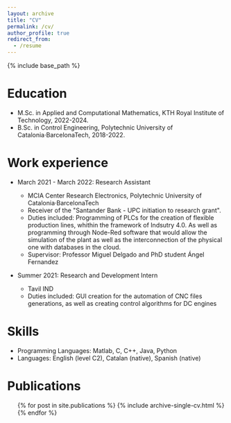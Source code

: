 ```yaml
---
layout: archive
title: "CV"
permalink: /cv/
author_profile: true
redirect_from:
  - /resume
---
```


{% include base_path %}
<a href="CV_English.pdf" class="image fit"><img src="" alt=""></a>

Education
======
* M.Sc. in Applied and Computational Mathematics, KTH Royal Institute of Technology, 2022-2024.
* B.Sc. in Control Engineering, Polytechnic University of Catalonia·BarcelonaTech, 2018-2022.

Work experience
======
* March 2021 - March 2022: Research Assistant
  * MCIA Center Research Electronics, Polytechnic University of Catalonia·BarcelonaTech
  * Receiver of the "Santander Bank - UPC initiation to research grant". 
  * Duties included: Programming of PLCs for the creation of flexible production lines, whithin the framework of Indsutry 4.0. As well as programming through Node-Red software that would allow the simulation of the plant as well as the interconnection of the physical one with databases in the cloud. 
  * Supervisor: Professor Miguel Delgado and PhD student Ángel Fernandez

* Summer 2021: Research and Development Intern
  * Tavil IND
  * Duties included: GUI creation for the automation of CNC files generations, as well as creating control algorithms for DC engines
  
Skills
======
* Programming Languages: Matlab, C, C++, Java, Python
* Languages: English (level C2), Catalan (native), Spanish (native)


Publications
======
  <ul>{% for post in site.publications %}
    {% include archive-single-cv.html %}
  {% endfor %}</ul>
